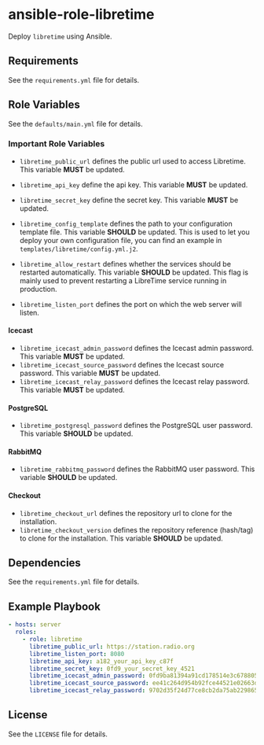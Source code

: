 # ansible-role-libretime

Deploy `libretime` using Ansible.

## Requirements

See the `requirements.yml` file for details.

## Role Variables

See the `defaults/main.yml` file for details.

### Important Role Variables

- `libretime_public_url` defines the public url used to access Libretime. This variable **MUST** be updated.
- `libretime_api_key` define the api key. This variable **MUST** be updated.
- `libretime_secret_key` define the secret key. This variable **MUST** be updated.

- `libretime_config_template` defines the path to your configuration template file. This variable **SHOULD** be updated. This is used to let you deploy your own configuration file, you can find an example in `templates/libretime/config.yml.j2`.

- `libretime_allow_restart` defines whether the services should be restarted automatically. This variable **SHOULD** be updated. This flag is mainly used to prevent restarting a LibreTime service running in production.
- `libretime_listen_port` defines the port on which the web server will listen.

#### Icecast

- `libretime_icecast_admin_password` defines the Icecast admin password. This variable **MUST** be updated.
- `libretime_icecast_source_password` defines the Icecast source password. This variable **MUST** be updated.
- `libretime_icecast_relay_password` defines the Icecast relay password. This variable **MUST** be updated.

#### PostgreSQL

- `libretime_postgresql_password` defines the PostgreSQL user password. This variable **SHOULD** be updated.

#### RabbitMQ

- `libretime_rabbitmq_password` defines the RabbitMQ user password. This variable **SHOULD** be updated.

#### Checkout

- `libretime_checkout_url` defines the repository url to clone for the installation.
- `libretime_checkout_version` defines the repository reference (hash/tag) to clone for the installation. This variable **SHOULD** be updated.

## Dependencies

See the `requirements.yml` file for details.

## Example Playbook

```yml
- hosts: server
  roles:
    - role: libretime
      libretime_public_url: https://station.radio.org
      libretime_listen_port: 8080
      libretime_api_key: a182_your_api_key_c87f
      libretime_secret_key: 0fd9_your_secret_key_4521
      libretime_icecast_admin_password: 0fd9ba81394a91cd178514e3c6788052
      libretime_icecast_source_password: ee41c264d954b92fce44521e02663d89
      libretime_icecast_relay_password: 9702d35f24d77ce8cb2da75ab2298654
```

## License

See the `LICENSE` file for details.
